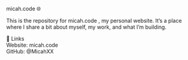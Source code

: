 micah.code 🌐

This is the repository for micah.code
, my personal website.
It’s a place where I share a bit about myself, my work, and what I’m building.

🔗 Links  
Website: micah.code   
GitHub: @MicahXX
